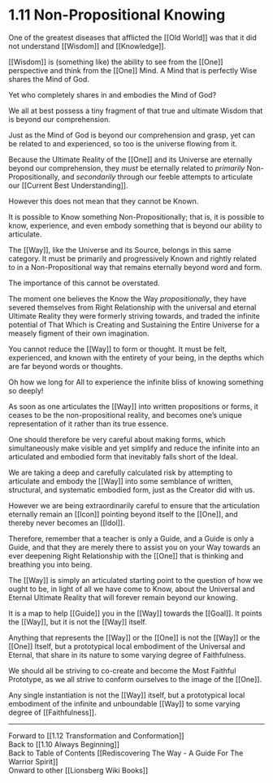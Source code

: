 # 1.11 Non-Propositional Knowing

One of the greatest diseases that afflicted the [[Old World]] was that it did not understand [[Wisdom]] and [[Knowledge]]. 

[[Wisdom]] is (something like) the ability to see from the [[One]] perspective and think from the [[One]] Mind. A Mind that is perfectly Wise shares the Mind of God. 

Yet who completely shares in and embodies the Mind of God? 

We all at best possess a tiny fragment of that true and ultimate Wisdom that is beyond our comprehension. 

Just as the Mind of God is beyond our comprehension and grasp, yet can be related to and experienced, so too is the universe flowing from it. 

Because the Ultimate Reality of the [[One]] and its Universe are eternally beyond our comprehension, they _must_ be eternally related to _primarily_ Non-Propositionally, and _secondarily_ through our feeble attempts to articulate our [[Current Best Understanding]]. 

However this does not mean that they cannot be Known. 

It is possible to Know something Non-Propositionally; that is, it is possible to know, experience, and even embody something that is beyond our ability to articulate. 

The [[Way]], like the Universe and its Source, belongs in this same category. It must be primarily and progressively Known and rightly related to in a Non-Propositional way that remains eternally beyond word and form. 
 
The importance of this cannot be overstated. 

The moment one believes the Know the Way _propositionally_, they have severed themselves from Right Relationship with the universal and eternal Ultimate Reality they were formerly striving towards, and traded the infinite potential of That Which is Creating and Sustaining the Entire Universe for a measely figment of their own imagination. 

You cannot reduce the [[Way]] to form or thought. It must be felt, experienced, and known with the entirety of your being, in the depths which are far beyond words or thoughts. 

Oh how we long for All to experience the infinite bliss of knowing something so deeply! 

As soon as one articulates the [[Way]] into written propositions or forms, it ceases to be the non-propositional reality, and becomes one’s unique representation of it rather than its true essence. 

One should therefore be very careful about making forms, which simultaneously make visible and yet simplify and reduce the infinite into an articulated and embodied form that inevitably falls short of the Ideal. 

We are taking a deep and carefully calculated risk by attempting to articulate and embody the [[Way]] into some semblance of written, structural, and systematic embodied form, just as the Creator did with us. 

However we are being extraordinarily careful to ensure that the articulation eternally remain an [[Icon]] pointing beyond itself to the [[One]], and thereby never becomes an [[Idol]]. 

Therefore, remember that a teacher is only a Guide, and a Guide is only a Guide, and that they are merely there to assist you on your Way towards an ever deepening Right Relationship with the [[One]] that is thinking and breathing you into being. 

The [[Way]] is simply an articulated starting point to the question of how we ought to be, in light of all we have come to Know, about the Universal and Eternal Ultimate Reality that will forever remain beyond our knowing. 

It is a map to help [[Guide]] you in the [[Way]] towards the [[Goal]]. It points the [[Way]], but it is not the [[Way]] itself. 

Anything that represents the [[Way]] or the [[One]] is not the [[Way]] or the [[One]] Itself, but a prototypical local embodiment of the Universal and Eternal, that share in its nature to some varying degree of Faithfulness. 

We should all be striving to co-create and become the Most Faithful Prototype, as we all strive to conform ourselves to the image of the [[One]]. 

Any single instantiation is not the [[Way]] itself, but a prototypical local embodiment of the infinite and unboundable [[Way]] to some varying degree of [[Faithfulness]]. 

____
Forward to [[1.12 Transformation and Conformation]]  
Back to [[1.10 Always Beginning]]  
Back to Table of Contents [[Rediscovering The Way - A Guide For The Warrior Spirit]]  
Onward to other [[Lionsberg Wiki Books]]  


